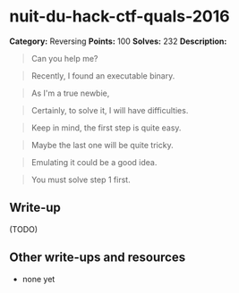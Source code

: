 # nuit-du-hack-ctf-quals-2016

**Category:** Reversing
**Points:** 100
**Solves:** 232
**Description:**

>Can you help me?

>Recently, I found an executable binary.

>As I'm a true newbie,

>Certainly, to solve it, I will have difficulties.

>Keep in mind, the first step is quite easy.

>Maybe the last one will be quite tricky.

>Emulating it could be a good idea.

>You must solve step 1 first.

## Write-up

(TODO)

## Other write-ups and resources

* none yet
